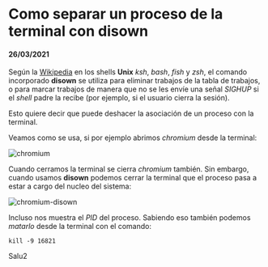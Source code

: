 # Como separar un proceso de la terminal con **disown**
#### 26/03/2021

Según la [Wikipedia](https://en.wikipedia.org/wiki/Disown_(Unix)) en los shells **Unix** *ksh*, *bash*, *fish* y *zsh*, el comando incorporado **disown** se utiliza para eliminar trabajos de la tabla de trabajos, o para marcar trabajos de manera que no se les envíe una señal *SIGHUP* si el *shell* padre la recibe (por ejemplo, si el usuario cierra la sesión).

Esto quiere decir que puede deshacer la asociación de un proceso con la terminal.

Veamos como se usa, si por ejemplo abrimos *chromium* desde la terminal:

![chromium](disown2)

Cuando cerramos la terminal se cierra *chromium* también. Sin embargo, cuando usamos **disown** podemos cerrar la terminal que el proceso pasa a estar a cargo del nucleo del sistema:

![chromium-disown](disown3)

Incluso nos muestra el *PID* del proceso. Sabiendo eso también podemos *matarlo* desde la terminal con el comando:

```
kill -9 16821
```

Salu2
